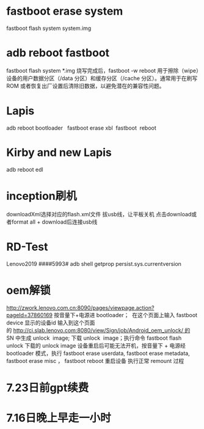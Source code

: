 
# fastboot erase system
  fastboot flash system system.img

# adb reboot fastboot
  fastboot flash system *.img
  烧写完成后，fastboot -w  reboot
  用于擦除（wipe）设备的用户数据分区（/data 分区）和缓存分区（/cache 分区）。通常用于在刷写 ROM 或者恢复出厂设置后清除旧数据，以避免潜在的兼容性问题。


# Lapis
  adb reboot bootloader  
  fastboot erase xbl 
  fastboot  reboot

# Kirby and new Lapis
  adb reboot edl

# inception刷机
  downloadXml选择对应的flash.xml文件
  拔usb线，让平板关机
  点击download或者format all + download后连接usb线

# RD-Test
  Lenovo2019
  ####5993#
  adb shell getprop persist.sys.currentversion

# oem解锁
  http://zwork.lenovo.com.cn:8090/pages/viewpage.action?pageId=37860169
  按音量下+电源进 bootloader； 
  在这个页面上输入 fastboot device 显示的设备id 输入到这个页面的 http://ci.slab.lenovo.com:8080/view/Sign/job/Android_oem_unlock/ 的 SN 中生成 unlock  image;
  下载 unlock  image；执行命令 fastboot flash unlock 下载的 unlock image
  设备重启后可能无法开机，按音量下 + 电源经 bootloader 模式，执行 fastboot erase userdata, fastboot erase metadata, fastboot erase misc ， fastboot reboot 重启设备
  执行正常 remount 过程

  
# 7.23日前gpt续费

# 7.16日晚上早走一小时
